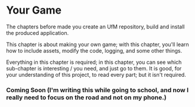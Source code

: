 # Your Game
The chapters before made you create an UfM repository, build and install the produced application.

This chapter is about making your own game; with this chapter, you'll learn how to include assets, modify the code, logging, and some other things.

Everything in this chapter is required; in this chapter, you can see which sub-chapter is interesting / you need, and just go to them.
It is good, for your understanding of this project, to read every part; but it isn't required.

### Coming Soon (I'm writing this while going to school, and now I really need to focus on the road and not on my phone.)